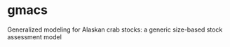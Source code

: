 gmacs
=====

Generalized modeling for Alaskan crab stocks: a generic size-based stock assessment model
